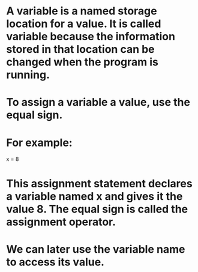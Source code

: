 # A variable is a named storage location for a value. It is called variable because the information stored in that location can be changed when the program is running.

# To assign a variable a value, use the equal sign.
# For example:
x = 8

# This assignment statement declares a variable named x and gives it the value 8. The equal sign is called the assignment operator.

# We can later use the variable name to access its value. 